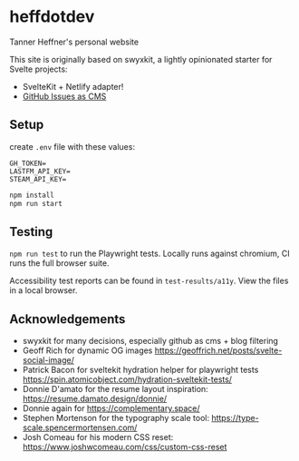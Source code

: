 # heffdotdev

Tanner Heffner's personal website

This site is originally based on swyxkit, a lightly opinionated starter for Svelte projects:

- SvelteKit + Netlify adapter!
- [GitHub Issues as CMS](https://github.com/sw-yx/swyxkit/issues/10)

## Setup

create `.env` file with these values:

```
GH_TOKEN=
LASTFM_API_KEY=
STEAM_API_KEY=
```

```sh
npm install
npm run start
```

## Testing

`npm run test` to run the Playwright tests. Locally runs against chromium, CI runs the full browser suite.

Accessibility test reports can be found in `test-results/a11y`. View the files in a local browser.

## Acknowledgements

- swyxkit for many decisions, especially github as cms + blog filtering
- Geoff Rich for dynamic OG images https://geoffrich.net/posts/svelte-social-image/
- Patrick Bacon for sveltekit hydration helper for playwright tests https://spin.atomicobject.com/hydration-sveltekit-tests/
- Donnie D'amato for the resume layout inspiration: https://resume.damato.design/donnie/
- Donnie again for https://complementary.space/
- Stephen Mortenson for the typography scale tool: https://type-scale.spencermortensen.com/
- Josh Comeau for his modern CSS reset: https://www.joshwcomeau.com/css/custom-css-reset
